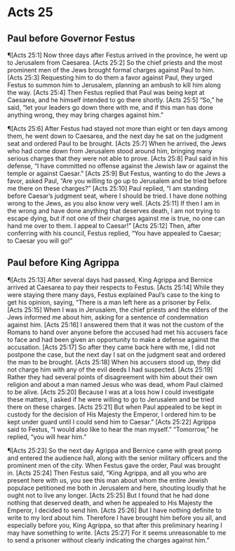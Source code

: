 # Acts 25

## Paul before Governor Festus
¶[Acts 25:1] Now three days after Festus arrived in the province, he went up to Jerusalem from Caesarea.
[Acts 25:2] So the chief priests and the most prominent men of the Jews brought formal charges against Paul to him.
[Acts 25:3] Requesting him to do them a favor against Paul, they urged Festus to summon him to Jerusalem, planning an ambush to kill him along the way.
[Acts 25:4] Then Festus replied that Paul was being kept at Caesarea, and he himself intended to go there shortly.
[Acts 25:5] “So,” he said, “let your leaders go down there with me, and if this man has done anything wrong, they may bring charges against him.”

¶[Acts 25:6] After Festus had stayed not more than eight or ten days among them, he went down to Caesarea, and the next day he sat on the judgment seat and ordered Paul to be brought.
[Acts 25:7] When he arrived, the Jews who had come down from Jerusalem stood around him, bringing many serious charges that they were not able to prove.
[Acts 25:8] Paul said in his defense, “I have committed no offense against the Jewish law or against the temple or against Caesar.”
[Acts 25:9] But Festus, wanting to do the Jews a favor, asked Paul, “Are you willing to go up to Jerusalem and be tried before me there on these charges?”
[Acts 25:10] Paul replied, “I am standing before Caesar’s judgment seat, where I should be tried. I have done nothing wrong to the Jews, as you also know very well.
[Acts 25:11] If then I am in the wrong and have done anything that deserves death, I am not trying to escape dying, but if not one of their charges against me is true, no one can hand me over to them. I appeal to Caesar!”
[Acts 25:12] Then, after conferring with his council, Festus replied, “You have appealed to Caesar; to Caesar you will go!”

## Paul before King Agrippa
¶[Acts 25:13] After several days had passed, King Agrippa and Bernice arrived at Caesarea to pay their respects to Festus.
[Acts 25:14] While they were staying there many days, Festus explained Paul’s case to the king to get his opinion, saying, “There is a man left here as a prisoner by Felix.
[Acts 25:15] When I was in Jerusalem, the chief priests and the elders of the Jews informed me about him, asking for a sentence of condemnation against him.
[Acts 25:16] I answered them that it was not the custom of the Romans to hand over anyone before the accused had met his accusers face to face and had been given an opportunity to make a defense against the accusation.
[Acts 25:17] So after they came back here with me, I did not postpone the case, but the next day I sat on the judgment seat and ordered the man to be brought.
[Acts 25:18] When his accusers stood up, they did not charge him with any of the evil deeds I had suspected.
[Acts 25:19] Rather they had several points of disagreement with him about their own religion and about a man named Jesus who was dead, whom Paul claimed to be alive.
[Acts 25:20] Because I was at a loss how I could investigate these matters, I asked if he were willing to go to Jerusalem and be tried there on these charges.
[Acts 25:21] But when Paul appealed to be kept in custody for the decision of His Majesty the Emperor, I ordered him to be kept under guard until I could send him to Caesar.”
[Acts 25:22] Agrippa said to Festus, “I would also like to hear the man myself.” “Tomorrow,” he replied, “you will hear him.”

¶[Acts 25:23] So the next day Agrippa and Bernice came with great pomp and entered the audience hall, along with the senior military officers and the prominent men of the city. When Festus gave the order, Paul was brought in.
[Acts 25:24] Then Festus said, “King Agrippa, and all you who are present here with us, you see this man about whom the entire Jewish populace petitioned me both in Jerusalem and here, shouting loudly that he ought not to live any longer.
[Acts 25:25] But I found that he had done nothing that deserved death, and when he appealed to His Majesty the Emperor, I decided to send him.
[Acts 25:26] But I have nothing definite to write to my lord about him. Therefore I have brought him before you all, and especially before you, King Agrippa, so that after this preliminary hearing I may have something to write.
[Acts 25:27] For it seems unreasonable to me to send a prisoner without clearly indicating the charges against him.”
